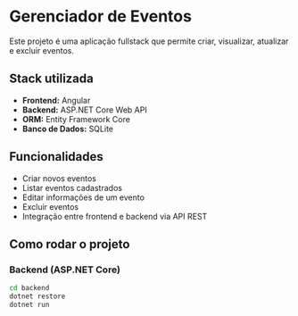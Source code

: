 # Gerenciador de Eventos

Este projeto é uma aplicação fullstack que permite criar, visualizar, atualizar e excluir eventos.

## Stack utilizada

- **Frontend:** Angular
- **Backend:** ASP.NET Core Web API
- **ORM:** Entity Framework Core
- **Banco de Dados:** SQLite

## Funcionalidades

- Criar novos eventos
- Listar eventos cadastrados
- Editar informações de um evento
- Excluir eventos
- Integração entre frontend e backend via API REST

## Como rodar o projeto

### Backend (ASP.NET Core)

```bash
cd backend
dotnet restore
dotnet run

